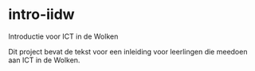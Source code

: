 intro-iidw
==========

Introductie voor ICT in de Wolken

Dit project bevat de tekst voor een inleiding voor leerlingen die meedoen aan ICT in de Wolken.
